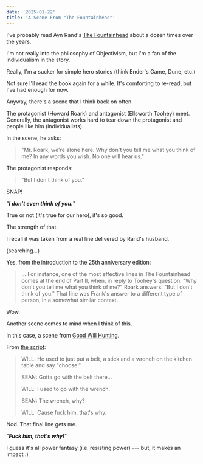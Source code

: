 ```yaml
---
date: '2025-01-22'
title: 'A Scene From "The Fountainhead"'
---
```


I've probably read Ayn Rand's [The Fountainhead](https://www.goodreads.com/book/show/2122.The_Fountainhead) about a dozen times over the years.

I'm not really into the philosophy of Objectivism, but I'm a fan of the individualism in the story.

Really, I'm a sucker for simple hero stories (think Ender's Game, Dune, etc.)

Not sure I'll read the book again for a while. It's comforting to re-read, but I've had enough for now.

Anyway, there's a scene that I think back on often.

The protagonist (Howard Roark) and antagonist (Ellsworth Toohey) meet. Generally, the antagonist works hard to tear down the protagonist and people like him (individualists).

In the scene, he asks:

> "Mr. Roark, we're alone here. Why don't you tell me what you think of me? In any words you wish. No one will hear us."

The protagonist responds:

> "But I don't think of you."

SNAP!

"**_I don't even think of you._**"

True or not (it's true for our hero), it's so good.

The strength of that.

I recall it was taken from a real line delivered by Rand's husband.

(searching...)

Yes, from the introduction to the 25th anniversary edition:

> ... For instance, one of the most effective lines in The Fountainhead comes at the end of Part II, when, in reply to Toohey's question: "Why don't you tell me what you think of me?" Roark answers: "But I don't think of you." That line was Frank's answer to a different type of person, in a somewhat similar context.

Wow.

Another scene comes to mind when I think of this.

In this case, a scene from [Good Will Hunting](https://en.wikipedia.org/wiki/Good_Will_Hunting).

From [the script](https://assets.scriptslug.com/live/pdf/scripts/good-will-hunting-1997.pdf):

> WILL:  He used to just put a belt, a stick and a wrench on the kitchen table and say "choose."
>
> SEAN: Gotta go with the belt there...
>
> WILL: I used to go with the wrench.
>
> SEAN: The wrench, why?
>
> WILL: Cause fuck him, that's why.

Nod. That final line gets me.

"**_Fuck him, that's why!_**"

I guess it's all power fantasy (i.e. resisting power) --- but, it makes an impact :)

